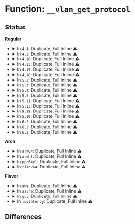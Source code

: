# Function: <code>__vlan_get_protocol</code>

## Status
<b>Regular</b>
<ul>
<li>
<details>
<summary>In <code>4.4</code>: Duplicate, Full Inline ⚠️</summary>

**Collision:** Static Duplication

**Inline:** Full

**Transformation:** False

**Instances:**

```
In net/core/dev.c (ffffffff8171c037)
Location: include/linux/if_vlan.h:481
Inline: True
Inline callers:
  - net/core/dev.c:skb_network_protocol
```
```
In net/core/tso.c (ffffffff817342a9)
Location: include/linux/if_vlan.h:481
Inline: True
Inline callers:
  - net/core/tso.c:tso_start
```
</details>
</li>
<li>
<details>
<summary>In <code>4.8</code>: Duplicate, Full Inline ⚠️</summary>

**Collision:** Static Duplication

**Inline:** Full

**Transformation:** False

**Instances:**

```
In net/core/dev.c (ffffffff817848d7)
Location: include/linux/if_vlan.h:481
Inline: True
Inline callers:
  - net/core/dev.c:skb_network_protocol
  - net/core/dev.c:__skb_csum_offload_chk
```
```
In net/core/tso.c (ffffffff8179fd69)
Location: include/linux/if_vlan.h:481
Inline: True
Inline callers:
  - net/core/tso.c:tso_start
```
</details>
</li>
<li>
<details>
<summary>In <code>4.10</code>: Duplicate, Full Inline ⚠️</summary>

**Collision:** Static Duplication

**Inline:** Full

**Transformation:** False

**Instances:**

```
In net/core/dev.c (ffffffff817b1f17)
Location: include/linux/if_vlan.h:482
Inline: True
Inline callers:
  - net/core/dev.c:skb_network_protocol
```
```
In net/core/tso.c (ffffffff817ce739)
Location: include/linux/if_vlan.h:482
Inline: True
Inline callers:
  - net/core/tso.c:tso_start
```
</details>
</li>
<li>
<details>
<summary>In <code>4.13</code>: Duplicate, Full Inline ⚠️</summary>

**Collision:** Static Duplication

**Inline:** Full

**Transformation:** False

**Instances:**

```
In net/core/dev.c (ffffffff817cf6f3)
Location: include/linux/if_vlan.h:482
Inline: True
Inline callers:
  - net/core/dev.c:skb_network_protocol
```
```
In net/core/tso.c (ffffffff817edbe9)
Location: include/linux/if_vlan.h:482
Inline: True
Inline callers:
  - net/core/tso.c:tso_start
```
</details>
</li>
<li>
<details>
<summary>In <code>4.15</code>: Duplicate, Full Inline ⚠️</summary>

**Collision:** Static Duplication

**Inline:** Full

**Transformation:** False

**Instances:**

```
In net/core/dev.c (ffffffff81849033)
Location: include/linux/if_vlan.h:482
Inline: True
Inline callers:
  - net/core/dev.c:skb_network_protocol
```
```
In net/core/tso.c (ffffffff81869e29)
Location: include/linux/if_vlan.h:482
Inline: True
Inline callers:
  - net/core/tso.c:tso_start
```
</details>
</li>
<li>
<details>
<summary>In <code>4.18</code>: Duplicate, Full Inline ⚠️</summary>

**Collision:** Static Duplication

**Inline:** Full

**Transformation:** False

**Instances:**

```
In net/core/dev.c (ffffffff81893003)
Location: include/linux/if_vlan.h:561
Inline: True
Inline callers:
  - net/core/dev.c:skb_network_protocol
```
```
In net/core/tso.c (ffffffff818b9af9)
Location: include/linux/if_vlan.h:561
Inline: True
Inline callers:
  - net/core/tso.c:tso_start
```
</details>
</li>
<li>
<details>
<summary>In <code>5.0</code>: Duplicate, Full Inline ⚠️</summary>

**Collision:** Static Duplication

**Inline:** Full

**Transformation:** False

**Instances:**

```
In net/core/dev.c (ffffffff818b3a73)
Location: include/linux/if_vlan.h:596
Inline: True
Inline callers:
  - net/core/dev.c:skb_network_protocol
```
```
In net/core/tso.c (ffffffff818e08b9)
Location: include/linux/if_vlan.h:596
Inline: True
Inline callers:
  - net/core/tso.c:tso_start
```
</details>
</li>
<li>
<details>
<summary>In <code>5.3</code>: Duplicate, Full Inline ⚠️</summary>

**Collision:** Static Duplication

**Inline:** Full

**Transformation:** False

**Instances:**

```
In net/core/dev.c (ffffffff81900303)
Location: include/linux/if_vlan.h:591
Inline: True
Inline callers:
  - net/core/dev.c:skb_network_protocol
```
```
In net/core/tso.c (ffffffff8192ef49)
Location: include/linux/if_vlan.h:591
Inline: True
Inline callers:
  - net/core/tso.c:tso_start
```
</details>
</li>
<li>
<details>
<summary>In <code>5.4</code>: Duplicate, Full Inline ⚠️</summary>

**Collision:** Static Duplication

**Inline:** Full

**Transformation:** False

**Instances:**

```
In net/core/dev.c (ffffffff81932623)
Location: include/linux/if_vlan.h:580
Inline: True
Inline callers:
  - net/core/dev.c:skb_network_protocol
```
```
In net/core/tso.c (ffffffff819611b9)
Location: include/linux/if_vlan.h:580
Inline: True
Inline callers:
  - net/core/tso.c:tso_start
```
</details>
</li>
<li>
<details>
<summary>In <code>5.8</code>: Duplicate, Full Inline ⚠️</summary>

**Collision:** Static Duplication

**Inline:** Full

**Transformation:** False

**Instances:**

```
In net/core/dev.c (ffffffff81a075da)
Location: include/linux/if_vlan.h:582
Inline: True
Inline callers:
  - net/core/dev.c:skb_network_protocol
```
```
In net/core/filter.c (ffffffff81a2d38b)
Location: include/linux/if_vlan.h:582
Inline: True
Inline callers:
  - net/core/filter.c:bpf_skb_ecn_set_ce
  - net/core/filter.c:INET_ECN_set_ce
```
```
In net/core/tso.c (ffffffff81a346cc)
Location: include/linux/if_vlan.h:582
Inline: True
Inline callers:
  - net/core/tso.c:tso_start
```
```
In net/sched/cls_api.c (0)
Location: include/linux/if_vlan.h:582
Inline: True
```
</details>
</li>
<li>
<details>
<summary>In <code>5.11</code>: Duplicate, Full Inline ⚠️</summary>

**Collision:** Static Duplication

**Inline:** Full

**Transformation:** False

**Instances:**

```
In net/core/dev.c (ffffffff81a08c5a)
Location: include/linux/if_vlan.h:582
Inline: True
Inline callers:
  - net/core/dev.c:skb_network_protocol
```
```
In net/core/filter.c (ffffffff81a2ec2b)
Location: include/linux/if_vlan.h:582
Inline: True
Inline callers:
  - net/core/filter.c:bpf_skb_ecn_set_ce
  - net/core/filter.c:INET_ECN_set_ce
```
```
In net/core/tso.c (ffffffff81a369cd)
Location: include/linux/if_vlan.h:582
Inline: True
Inline callers:
  - net/core/tso.c:tso_start
```
```
In net/sched/sch_frag.c (ffffffff81a6f65b)
Location: include/linux/if_vlan.h:582
Inline: True
Inline callers:
  - net/sched/sch_frag.c:sch_fragment
  - net/sched/sch_frag.c:sch_fragment
  - net/sched/sch_frag.c:sch_fragment
```
```
In net/sched/cls_api.c (0)
Location: include/linux/if_vlan.h:582
Inline: True
```
</details>
</li>
<li>
<details>
<summary>In <code>5.13</code>: Duplicate, Full Inline ⚠️</summary>

**Collision:** Static Duplication

**Inline:** Full

**Transformation:** False

**Instances:**

```
In net/core/dev.c (ffffffff819ef5f6)
Location: include/linux/if_vlan.h:582
Inline: True
Inline callers:
  - net/core/dev.c:skb_network_protocol
```
```
In net/core/filter.c (ffffffff81a1628a)
Location: include/linux/if_vlan.h:582
Inline: True
Inline callers:
  - net/core/filter.c:bpf_skb_ecn_set_ce
  - net/core/filter.c:INET_ECN_set_ce
```
```
In net/core/tso.c (ffffffff81a1db49)
Location: include/linux/if_vlan.h:582
Inline: True
Inline callers:
  - net/core/tso.c:tso_start
```
```
In net/sched/sch_frag.c (ffffffff81a57f28)
Location: include/linux/if_vlan.h:582
Inline: True
Inline callers:
  - net/sched/sch_frag.c:sch_fragment
  - net/sched/sch_frag.c:sch_fragment
  - net/sched/sch_frag.c:sch_fragment
```
```
In net/sched/cls_api.c (0)
Location: include/linux/if_vlan.h:582
Inline: True
```
</details>
</li>
<li>
<details>
<summary>In <code>5.15</code>: Duplicate, Full Inline ⚠️</summary>

**Collision:** Static Duplication

**Inline:** Full

**Transformation:** False

**Instances:**

```
In net/core/dev.c (ffffffff81aa0a16)
Location: include/linux/if_vlan.h:582
Inline: True
Inline callers:
  - net/core/dev.c:skb_network_protocol
```
```
In net/core/filter.c (ffffffff81ac71ea)
Location: include/linux/if_vlan.h:582
Inline: True
Inline callers:
  - net/core/filter.c:bpf_skb_ecn_set_ce
  - net/core/filter.c:INET_ECN_set_ce
```
```
In net/core/tso.c (ffffffff81ad15e9)
Location: include/linux/if_vlan.h:582
Inline: True
Inline callers:
  - net/core/tso.c:tso_start
```
```
In net/sched/sch_frag.c (ffffffff81b10ef8)
Location: include/linux/if_vlan.h:582
Inline: True
Inline callers:
  - net/sched/sch_frag.c:sch_fragment
  - net/sched/sch_frag.c:sch_fragment
  - net/sched/sch_frag.c:sch_fragment
```
```
In net/sched/cls_api.c (0)
Location: include/linux/if_vlan.h:582
Inline: True
```
</details>
</li>
<li>
<details>
<summary>In <code>5.19</code>: Duplicate, Full Inline ⚠️</summary>

**Collision:** Static Duplication

**Inline:** Full

**Transformation:** False

**Instances:**

```
In net/core/dev.c (ffffffff81c18a8a)
Location: include/linux/if_vlan.h:587
Inline: True
Inline callers:
  - net/core/dev.c:skb_network_protocol
```
```
In net/core/filter.c (ffffffff81c4294b)
Location: include/linux/if_vlan.h:587
Inline: True
Inline callers:
  - net/core/filter.c:bpf_skb_ecn_set_ce
  - net/core/filter.c:INET_ECN_set_ce
```
```
In net/core/tso.c (ffffffff81c4eedd)
Location: include/linux/if_vlan.h:587
Inline: True
Inline callers:
  - net/core/tso.c:tso_start
```
```
In net/sched/sch_frag.c (ffffffff81c97fc1)
Location: include/linux/if_vlan.h:587
Inline: True
Inline callers:
  - net/sched/sch_frag.c:sch_fragment
  - net/sched/sch_frag.c:sch_fragment
  - net/sched/sch_frag.c:sch_fragment
```
```
In net/sched/cls_api.c (0)
Location: include/linux/if_vlan.h:587
Inline: True
```
```
In net/packet/af_packet.c (ffffffff81df364f)
Location: include/linux/if_vlan.h:587
Inline: True
Inline callers:
  - net/packet/af_packet.c:packet_parse_headers
```
</details>
</li>
<li>
<details>
<summary>In <code>6.2</code>: Duplicate, Full Inline ⚠️</summary>

**Collision:** Static Duplication

**Inline:** Full

**Transformation:** False

**Instances:**

```
In net/core/dev.c (ffffffff81dc9a4a)
Location: include/linux/if_vlan.h:584
Inline: True
Inline callers:
  - net/core/dev.c:skb_network_protocol
```
```
In net/core/filter.c (ffffffff81df793b)
Location: include/linux/if_vlan.h:584
Inline: True
Inline callers:
  - net/core/filter.c:bpf_skb_ecn_set_ce
  - net/core/filter.c:INET_ECN_set_ce
```
```
In net/core/tso.c (ffffffff81e03f8d)
Location: include/linux/if_vlan.h:584
Inline: True
Inline callers:
  - net/core/tso.c:tso_start
```
```
In net/sched/sch_frag.c (ffffffff81e53f71)
Location: include/linux/if_vlan.h:584
Inline: True
Inline callers:
  - net/sched/sch_frag.c:sch_fragment
  - net/sched/sch_frag.c:sch_fragment
  - net/sched/sch_frag.c:sch_fragment
```
```
In net/sched/cls_api.c (0)
Location: include/linux/if_vlan.h:584
Inline: True
```
```
In net/packet/af_packet.c (ffffffff81fc841f)
Location: include/linux/if_vlan.h:584
Inline: True
Inline callers:
  - net/packet/af_packet.c:packet_parse_headers
```
</details>
</li>
<li>
<details>
<summary>In <code>6.5</code>: Duplicate, Full Inline ⚠️</summary>

**Collision:** Static Duplication

**Inline:** Full

**Transformation:** False

**Instances:**

```
In net/core/dev.c (ffffffff81e3a56f)
Location: include/linux/if_vlan.h:593
Inline: True
Inline callers:
  - net/core/dev.c:skb_network_protocol
```
```
In net/core/filter.c (ffffffff81e6963b)
Location: include/linux/if_vlan.h:593
Inline: True
Inline callers:
  - net/core/filter.c:bpf_skb_ecn_set_ce
  - net/core/filter.c:INET_ECN_set_ce
```
```
In net/core/tso.c (ffffffff81e7677a)
Location: include/linux/if_vlan.h:593
Inline: True
Inline callers:
  - net/core/tso.c:tso_start
```
```
In net/sched/sch_frag.c (ffffffff81eaf7f1)
Location: include/linux/if_vlan.h:593
Inline: True
Inline callers:
  - net/sched/sch_frag.c:sch_fragment
  - net/sched/sch_frag.c:sch_fragment
  - net/sched/sch_frag.c:sch_fragment
```
```
In net/sched/cls_api.c (0)
Location: include/linux/if_vlan.h:593
Inline: True
```
```
In net/packet/af_packet.c (ffffffff82028f3f)
Location: include/linux/if_vlan.h:593
Inline: True
Inline callers:
  - net/packet/af_packet.c:packet_parse_headers
```
</details>
</li>
<li>
<details>
<summary>In <code>6.8</code>: Duplicate, Full Inline ⚠️</summary>

**Collision:** Static Duplication

**Inline:** Full

**Transformation:** False

**Instances:**

```
In net/core/dev.c (ffffffff81ef88ff)
Location: include/linux/if_vlan.h:593
Inline: True
Inline callers:
  - net/core/dev.c:skb_network_protocol
```
```
In net/core/filter.c (ffffffff81f28c1b)
Location: include/linux/if_vlan.h:593
Inline: True
Inline callers:
  - net/core/filter.c:bpf_skb_ecn_set_ce
  - net/core/filter.c:INET_ECN_set_ce
```
```
In net/core/tso.c (ffffffff81f3673d)
Location: include/linux/if_vlan.h:593
Inline: True
Inline callers:
  - net/core/tso.c:tso_start
```
```
In net/sched/sch_frag.c (ffffffff81f72271)
Location: include/linux/if_vlan.h:593
Inline: True
Inline callers:
  - net/sched/sch_frag.c:sch_fragment
  - net/sched/sch_frag.c:sch_fragment
  - net/sched/sch_frag.c:sch_fragment
```
```
In net/sched/cls_api.c (0)
Location: include/linux/if_vlan.h:593
Inline: True
```
```
In net/packet/af_packet.c (ffffffff820f897f)
Location: include/linux/if_vlan.h:593
Inline: True
Inline callers:
  - net/packet/af_packet.c:packet_parse_headers
```
</details>
</li>
</ul>
<b>Arch</b>
<ul>
<li>
<details>
<summary>In <code>arm64</code>: Duplicate, Full Inline ⚠️</summary>

**Collision:** Static Duplication

**Inline:** Full

**Transformation:** False

**Instances:**

```
In net/core/dev.c (ffff800010bd0670)
Location: include/linux/if_vlan.h:580
Inline: True
Inline callers:
  - net/core/dev.c:skb_network_protocol
```
```
In net/core/tso.c (ffff800010c04a7c)
Location: include/linux/if_vlan.h:580
Inline: True
Inline callers:
  - net/core/tso.c:tso_start
```
</details>
</li>
<li>
<details>
<summary>In <code>armhf</code>: Duplicate, Full Inline ⚠️</summary>

**Collision:** Static Duplication

**Inline:** Full

**Transformation:** False

**Instances:**

```
In net/core/dev.c (c0ceb1a4)
Location: include/linux/if_vlan.h:580
Inline: True
Inline callers:
  - net/core/dev.c:skb_network_protocol
```
```
In net/core/tso.c (c0d1dee0)
Location: include/linux/if_vlan.h:580
Inline: True
Inline callers:
  - net/core/tso.c:tso_start
```
</details>
</li>
<li>
<details>
<summary>In <code>ppc64el</code>: Duplicate, Full Inline ⚠️</summary>

**Collision:** Static Duplication

**Inline:** Full

**Transformation:** False

**Instances:**

```
In net/core/dev.c (c000000000cae454)
Location: include/linux/if_vlan.h:580
Inline: True
Inline callers:
  - net/core/dev.c:skb_network_protocol
```
```
In net/core/tso.c (c000000000ceea28)
Location: include/linux/if_vlan.h:580
Inline: True
Inline callers:
  - net/core/tso.c:tso_start
```
</details>
</li>
<li>
<details>
<summary>In <code>riscv64</code>: Duplicate, Full Inline ⚠️</summary>

**Collision:** Static Duplication

**Inline:** Full

**Transformation:** False

**Instances:**

```
In net/core/dev.c (ffffffe00075ae16)
Location: include/linux/if_vlan.h:580
Inline: True
Inline callers:
  - net/core/dev.c:skb_network_protocol
```
```
In net/core/tso.c (ffffffe000783676)
Location: include/linux/if_vlan.h:580
Inline: True
Inline callers:
  - net/core/tso.c:tso_start
```
</details>
</li>
</ul>
<b>Flavor</b>
<ul>
<li>
<details>
<summary>In <code>aws</code>: Duplicate, Full Inline ⚠️</summary>

**Collision:** Static Duplication

**Inline:** Full

**Transformation:** False

**Instances:**

```
In net/core/dev.c (ffffffff818d2623)
Location: include/linux/if_vlan.h:580
Inline: True
Inline callers:
  - net/core/dev.c:skb_network_protocol
```
```
In net/core/tso.c (ffffffff81901189)
Location: include/linux/if_vlan.h:580
Inline: True
Inline callers:
  - net/core/tso.c:tso_start
```
</details>
</li>
<li>
<details>
<summary>In <code>azure</code>: Duplicate, Full Inline ⚠️</summary>

**Collision:** Static Duplication

**Inline:** Full

**Transformation:** False

**Instances:**

```
In net/core/dev.c (ffffffff8188c4b3)
Location: include/linux/if_vlan.h:580
Inline: True
Inline callers:
  - net/core/dev.c:skb_network_protocol
```
```
In net/core/tso.c (ffffffff818bafb9)
Location: include/linux/if_vlan.h:580
Inline: True
Inline callers:
  - net/core/tso.c:tso_start
```
</details>
</li>
<li>
<details>
<summary>In <code>gcp</code>: Duplicate, Full Inline ⚠️</summary>

**Collision:** Static Duplication

**Inline:** Full

**Transformation:** False

**Instances:**

```
In net/core/dev.c (ffffffff81923623)
Location: include/linux/if_vlan.h:580
Inline: True
Inline callers:
  - net/core/dev.c:skb_network_protocol
```
```
In net/core/tso.c (ffffffff819521b9)
Location: include/linux/if_vlan.h:580
Inline: True
Inline callers:
  - net/core/tso.c:tso_start
```
</details>
</li>
<li>
<details>
<summary>In <code>lowlatency</code>: Duplicate, Full Inline ⚠️</summary>

**Collision:** Static Duplication

**Inline:** Full

**Transformation:** False

**Instances:**

```
In net/core/dev.c (ffffffff81944a73)
Location: include/linux/if_vlan.h:580
Inline: True
Inline callers:
  - net/core/dev.c:skb_network_protocol
```
```
In net/core/tso.c (ffffffff81973bf9)
Location: include/linux/if_vlan.h:580
Inline: True
Inline callers:
  - net/core/tso.c:tso_start
```
</details>
</li>
</ul>

## Differences
